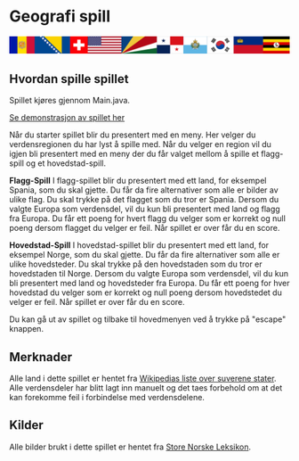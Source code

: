 # Geografi spill

![image](src/main/resources/flaggbanner.png)

## Hvordan spille spillet

Spillet kjøres gjennom Main.java.

[Se demonstrasjon av spillet her](https://youtu.be/RN05-25zqeQ)

Når du starter spillet blir du presentert med en meny. Her velger du verdensregionen du har lyst å spille med. Når du velger en region vil du igjen bli presentert med en meny der du får valget mellom å spille et flagg-spill og et hovedstad-spill.

**Flagg-Spill**
I flagg-spillet blir du presentert med ett land, for eksempel Spania, som du skal gjette. Du får da fire alternativer som alle er bilder av ulike flag. Du skal trykke på det flagget som du tror er Spania. Dersom du valgte Europa som verdensdel, vil du kun bli presentert med land og flagg fra Europa. Du får ett poeng for hvert flagg du velger som er korrekt og null poeng dersom flagget du velger er feil. Når spillet er over får du en score.

**Hovedstad-Spill**
I hovedstad-spillet blir du presentert med ett land, for eksempel Norge, som du skal gjette. Du får da fire alternativer som alle er ulike hovedsteder. Du skal trykke på den hovedstaden som du tror er hovedstaden til Norge. Dersom du valgte Europa som verdensdel, vil du kun bli presentert med land og hovedsteder fra Europa. Du får ett poeng for hver hovedstad du velger som er korrekt og null poeng dersom hovedstedet du velger er feil. Når spillet er over får du en score.

Du kan gå ut av spillet og tilbake til hovedmenyen ved å trykke på "escape" knappen.

## Merknader
Alle land i dette spillet er hentet fra [Wikipedias liste over suverene stater](https://no.wikipedia.org/wiki/Liste_over_hovedsteder_etter_land). Alle verdensdeler har blitt lagt inn manuelt og det taes forbehold om at det kan forekomme feil i forbindelse med verdensdelene.

## Kilder
Alle bilder brukt i dette spillet er hentet fra [Store Norske Leksikon](https://snl.no/).